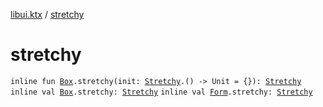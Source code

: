 [libui.ktx](index.md) / [stretchy](./stretchy.md)

# stretchy

`inline fun `[`Box`](-box/index.md)`.stretchy(init: `[`Stretchy`](-box/-stretchy/index.md)`.() -> Unit = {}): `[`Stretchy`](-box/-stretchy/index.md)
`inline val `[`Box`](-box/index.md)`.stretchy: `[`Stretchy`](-box/-stretchy/index.md)
`inline val `[`Form`](-form/index.md)`.stretchy: `[`Stretchy`](-form/-stretchy/index.md)
